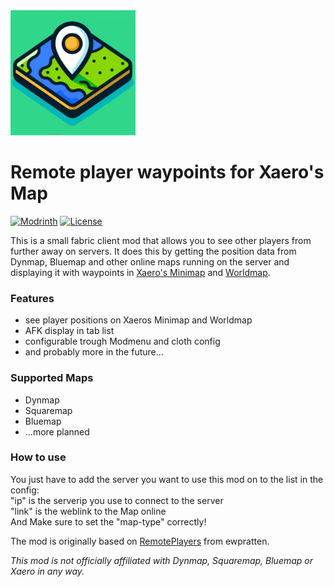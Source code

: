 <img src="src/main/resources/assets/remote_player_waypoints_for_xaero/icon.png" alt="icon" style="float: none; margin-right: 10px;" width="200" height="auto" />

# Remote player waypoints for Xaero's Map

<a href="https://modrinth.com/mod/remote-player-waypoints-for-xaeros-map"><img src="https://img.shields.io/modrinth/dt/remote-player-waypoints-for-xaeros-map?logo=modrinth&label=&suffix=%20&style=flat&color=242629&labelColor=5ca424&logoColor=1c1c1c" alt="Modrinth"></a>
<a href="https://github.com/thebuildcraft/RemotePlayerWaypointsForXaero/blob/main/LICENSE"><img src="https://img.shields.io/github/license/thebuildcraft/RemotePlayerWaypointsForXaero?style=flat&color=900c3f" alt="License"></a>


This is a small fabric client mod that allows you to see other players from further away on servers.
It does this by getting the position data from Dynmap, Bluemap and other online maps running on the server and displaying it with waypoints in [Xaero's Minimap](https://modrinth.com/mod/xaeros-minimap) and [Worldmap](https://modrinth.com/mod/xaeros-world-map).

### Features
- see player positions on Xaeros Minimap and Worldmap
- AFK display in tab list
- configurable trough Modmenu and cloth config
- and probably more in the future...

### Supported Maps
- Dynmap
- Squaremap
- Bluemap
- ...more planned

### How to use
You just have to add the server you want to use this mod on to the list in the config:<br>
"ip" is the serverip you use to connect to the server<br>
"link" is the weblink to the Map online <br>
And Make sure to set the "map-type" correctly!

The mod is originally based on [RemotePlayers](https://github.com/ewpratten/remoteplayers) from ewpratten.

_This mod is not officially affiliated with Dynmap, Squaremap, Bluemap or Xaero in any way._
